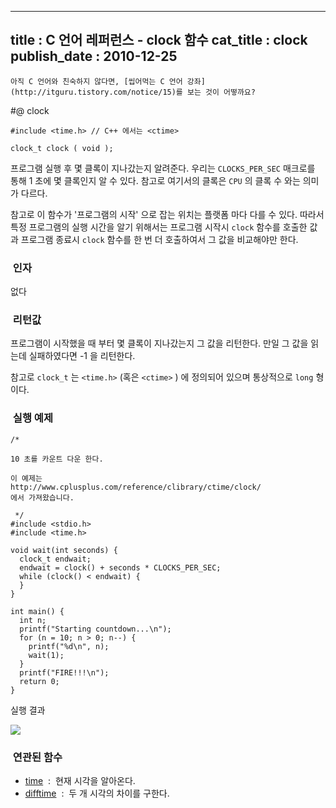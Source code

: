 ----------------
title : C 언어 레퍼런스 - clock 함수
cat_title :  clock
publish_date : 2010-12-25
--------------



```warning
아직 C 언어와 친숙하지 않다면, [씹어먹는 C 언어 강좌](http://itguru.tistory.com/notice/15)를 보는 것이 어떻까요?

```

#@ clock

```info-format
#include <time.h> // C++ 에서는 <ctime>

clock_t clock ( void );
```


프로그램 실행 후 몇 클록이 지나갔는지 알려준다.
우리는 `CLOCKS_PER_SEC` 매크로를 통해 1 초에 몇 클록인지 알 수 있다. 참고로 여기서의 클록은 `CPU` 의 클록 수 와는 의미가 다르다.

참고로 이 함수가 '프로그램의 시작' 으로 잡는 위치는 플랫폼 마다 다를 수 있다. 따라서 특정 프로그램의 실행 시간을 알기 위해서는 프로그램 시작시 `clock` 함수를 호출한 값과 프로그램 종료시 `clock` 함수를 한 번 더 호출하여서 그 값을 비교해야만 한다.



###  인자


없다




###  리턴값




프로그램이 시작했을 때 부터 몇 클록이 지나갔는지 그 값을 리턴한다.
만일 그 값을 읽는데 실패하였다면 -1 을 리턴한다.

참고로 `clock_t` 는 `<time.h>` (혹은 `<ctime>` ) 에 정의되어 있으며 통상적으로 `long` 형 이다.



###  실행 예제




```cpp-formatted
/*

10 초를 카운트 다운 한다.

이 예제는
http://www.cplusplus.com/reference/clibrary/ctime/clock/
에서 가져왔습니다.

 */
#include <stdio.h>
#include <time.h>

void wait(int seconds) {
  clock_t endwait;
  endwait = clock() + seconds * CLOCKS_PER_SEC;
  while (clock() < endwait) {
  }
}

int main() {
  int n;
  printf("Starting countdown...\n");
  for (n = 10; n > 0; n--) {
    printf("%d\n", n);
    wait(1);
  }
  printf("FIRE!!!\n");
  return 0;
}
```

실행 결과


![](http://img1.daumcdn.net/thumb/R1920x0/?fname=http%3A%2F%2Fcfile27.uf.tistory.com%2Fimage%2F1445DF5A4D15652D1B7F62)




###  연관된 함수

*  [time](http://itguru.tistory.com/114)  :  현재 시각을 알아온다.
*  [difftime](http://itguru.tistory.com/111)  :  두 개 시각의 차이를 구한다.